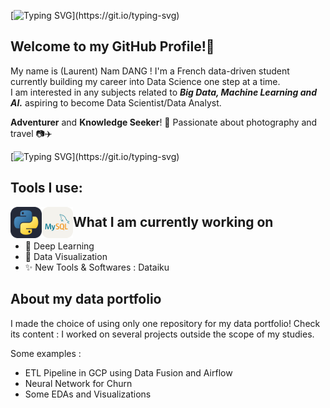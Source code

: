 [![Typing SVG](https://readme-typing-svg.demolab.com?font=&pause=1000&color=F7B602&width=435&lines=I'm+Nam+DANG+!)](https://git.io/typing-svg)
## Welcome to my GitHub Profile!👋
My name is (Laurent) Nam DANG ! I'm a French data-driven student currently building my career into Data Science one step at a time.  
I am interested in any subjects related to _**Big Data, Machine Learning and AI.**_ aspiring to become Data Scientist/Data Analyst.

**Adventurer** and **Knowledge Seeker**! 📖 Passionate about photography and travel 📷✈️

[![Typing SVG](https://readme-typing-svg.demolab.com?font=&pause=1000&color=F73416&width=435&lines=Exploring+the+World+of+Data+!)](https://git.io/typing-svg)

## **Tools I use:**

<img align="left" alt="Java" width="50px" style="padding-right:10 px;" src="https://raw.githubusercontent.com/tandpfun/skill-icons/65dea6c4eaca7da319e552c09f4cf5a9a8dab2c8/icons/Python-Dark.svg"/>
<img align="left" alt="Java" width="50px" style="padding-right:10 px;" src="https://raw.githubusercontent.com/tandpfun/skill-icons/65dea6c4eaca7da319e552c09f4cf5a9a8dab2c8/icons/MySQL-Light.svg"/>

## **What I am currently working on**
- 🔭 Deep Learning
- 🌱 Data Visualization
- ✨ New Tools & Softwares : Dataiku

## **About my data portfolio**
I made the choice of using only one repository for my data portfolio! Check its content : I worked on several projects outside the scope of my studies.

Some examples : 
- ETL Pipeline in GCP using Data Fusion and Airflow
- Neural Network for Churn
- Some EDAs and Visualizations

<!--
**gnamdng/gnamdng** is a ✨ _special_ ✨ repository because its `README.md` (this file) appears on your GitHub profile.
Here are some ideas to get you started:

- 🔭 I’m currently working on ...
- 🌱 I’m currently learning ...
- 👯 I’m looking to collaborate on ...
- 🤔 I’m looking for help with ...
- 💬 Ask me about ...
- 📫 How to reach me: ...
- 😄 Pronouns: ...
- ⚡ Fun fact: ...
-->

